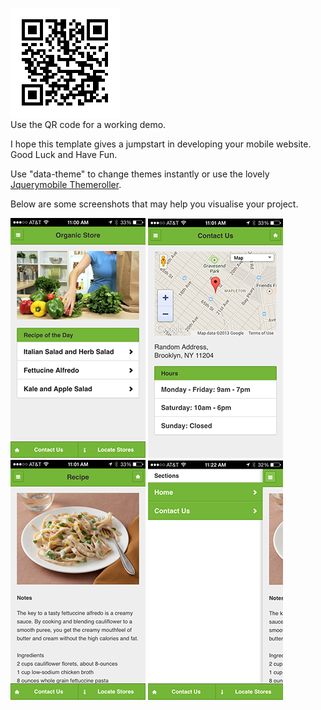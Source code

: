![](assets/qr.png?raw=true) <br/>
Use the QR code for a working demo.

I hope this template gives a jumpstart in developing your mobile website. Good Luck and Have Fun.

Use "data-theme" to change themes instantly or use the lovely <a href="http://jquerymobile.com/themeroller/">Jquerymobile Themeroller</a>.

Below are some screenshots that may help you visualise your project.

![](assets/photo%201.PNG?raw=true) ![](assets/photo%202.PNG?raw=true) <br/>
![](assets/photo%203.PNG?raw=true) ![](assets/photo%204.PNG?raw=true)